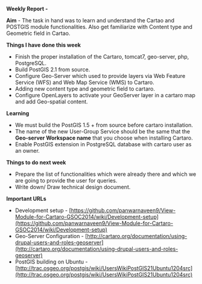 **Weekly Report -**

**Aim** - The task in hand was to learn and understand the Cartao and POSTGIS module functionalities. Also get  familiarize with Content type and Geometric field in Cartao.   

**Things I have done this week**
* Finish the proper installation of the Cartaro, tomcat7, geo-server, php, PostgreSQL.
* Build PostGIS 2.1 from source.
* Configure Geo-Server which used to provide layers via Web Feature Service (WFS) and Web Map Service (WMS) to Cartaro. 
* Adding new content type and geometric field to cartaro.
* Configure OpenLayers to activate your GeoServer layer in a cartaro map and add Geo-spatial content.

**Learning**
* We must build the PostGIS 1.5 + from source before cartaro installation.
* The name of the new User-Group Service should be the same that the **Geo-server Workspace name** that you choose when installing Cartaro.
* Enable PostGIS extension in PostgreSQL database with cartaro user as an owner.  

**Things to do next week**
* Prepare the list of functionalities which were already there and which we are going to provide the user for queries.
* Write down/ Draw technical design document. 

**Important URLs**
* Development setup - [https://github.com/panwarnaveen9/View-Module-for-Cartaro-GSOC2014/wiki/Development-setup](https://github.com/panwarnaveen9/View-Module-for-Cartaro-GSOC2014/wiki/Development-setup)
* Geo-Server Configuration - [http://cartaro.org/documentation/using-drupal-users-and-roles-geoserver](http://cartaro.org/documentation/using-drupal-users-and-roles-geoserver)
* PostGIS building on Ubuntu - [http://trac.osgeo.org/postgis/wiki/UsersWikiPostGIS21Ubuntu1204src](http://trac.osgeo.org/postgis/wiki/UsersWikiPostGIS21Ubuntu1204src)